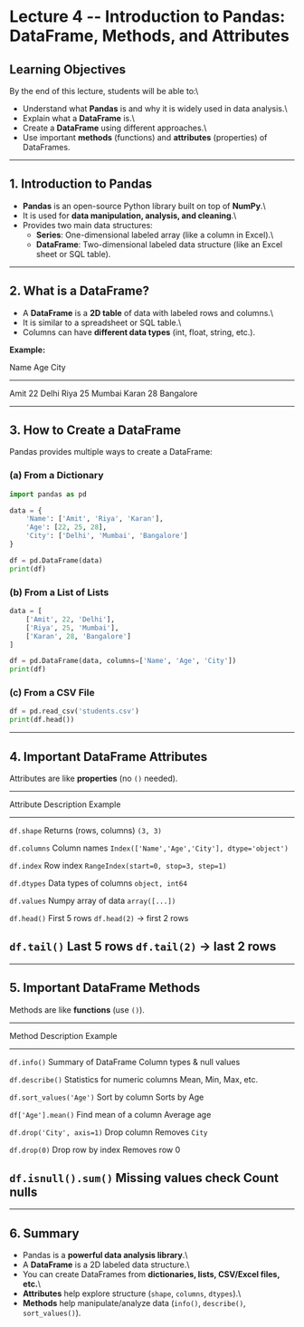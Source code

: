 #  Lecture 4 -- Introduction to Pandas: DataFrame, Methods, and Attributes

##  Learning Objectives

By the end of this lecture, students will be able to:\
- Understand what **Pandas** is and why it is widely used in data
analysis.\
- Explain what a **DataFrame** is.\
- Create a **DataFrame** using different approaches.\
- Use important **methods** (functions) and **attributes** (properties)
of DataFrames.

------------------------------------------------------------------------

##  1. Introduction to Pandas

-   **Pandas** is an open-source Python library built on top of
    **NumPy**.\
-   It is used for **data manipulation, analysis, and cleaning**.\
-   Provides two main data structures:
    -   **Series**: One-dimensional labeled array (like a column in
        Excel).\
    -   **DataFrame**: Two-dimensional labeled data structure (like an
        Excel sheet or SQL table).

------------------------------------------------------------------------

##  2. What is a DataFrame?

-   A **DataFrame** is a **2D table** of data with labeled rows and
    columns.\
-   It is similar to a spreadsheet or SQL table.\
-   Columns can have **different data types** (int, float, string,
    etc.).

**Example:**

  Name    Age   City
  ------- ----- -----------
  Amit    22    Delhi
  Riya    25    Mumbai
  Karan   28    Bangalore

------------------------------------------------------------------------

##  3. How to Create a DataFrame

Pandas provides multiple ways to create a DataFrame:

### (a) From a Dictionary

``` python
import pandas as pd  

data = {  
    'Name': ['Amit', 'Riya', 'Karan'],  
    'Age': [22, 25, 28],  
    'City': ['Delhi', 'Mumbai', 'Bangalore']  
}  

df = pd.DataFrame(data)  
print(df)
```

### (b) From a List of Lists

``` python
data = [  
    ['Amit', 22, 'Delhi'],  
    ['Riya', 25, 'Mumbai'],  
    ['Karan', 28, 'Bangalore']  
]  

df = pd.DataFrame(data, columns=['Name', 'Age', 'City'])  
print(df)
```

### (c) From a CSV File

``` python
df = pd.read_csv('students.csv')  
print(df.head())  
```

------------------------------------------------------------------------

##  4. Important DataFrame Attributes

Attributes are like **properties** (no `()` needed).

  ----------------------------------------------------------------------------------------------------
  Attribute               Description                 Example
  ----------------------- --------------------------- ------------------------------------------------
  `df.shape`              Returns (rows, columns)     `(3, 3)`

  `df.columns`            Column names                `Index(['Name','Age','City'], dtype='object')`

  `df.index`              Row index                   `RangeIndex(start=0, stop=3, step=1)`

  `df.dtypes`             Data types of columns       `object, int64`

  `df.values`             Numpy array of data         `array([...])`

  `df.head()`             First 5 rows                `df.head(2)` → first 2 rows

  `df.tail()`             Last 5 rows                 `df.tail(2)` → last 2 rows
  ----------------------------------------------------------------------------------------------------

------------------------------------------------------------------------

##  5. Important DataFrame Methods

Methods are like **functions** (use `()`).

  --------------------------------------------------------------------------------
  Method                      Description                    Example
  --------------------------- ------------------------------ ---------------------
  `df.info()`                 Summary of DataFrame           Column types & null
                                                             values

  `df.describe()`             Statistics for numeric columns Mean, Min, Max, etc.

  `df.sort_values('Age')`     Sort by column                 Sorts by Age

  `df['Age'].mean()`          Find mean of a column          Average age

  `df.drop('City', axis=1)`   Drop column                    Removes `City`

  `df.drop(0)`                Drop row by index              Removes row 0

  `df.isnull().sum()`         Missing values check           Count nulls
  --------------------------------------------------------------------------------

------------------------------------------------------------------------

##  6. Summary

-   Pandas is a **powerful data analysis library**.\
-   A **DataFrame** is a 2D labeled data structure.\
-   You can create DataFrames from **dictionaries, lists, CSV/Excel
    files, etc.**\
-   **Attributes** help explore structure (`shape`, `columns`,
    `dtypes`).\
-   **Methods** help manipulate/analyze data (`info()`, `describe()`,
    `sort_values()`).
